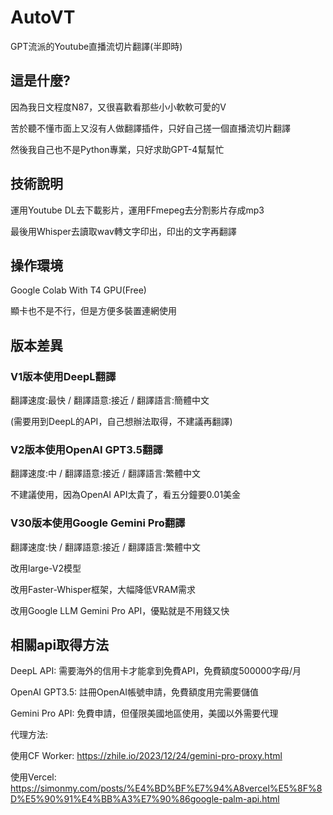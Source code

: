 # AutoVT
GPT流派的Youtube直播流切片翻譯(半即時)

## 這是什麼?
因為我日文程度N87，又很喜歡看那些小小軟軟可愛的V

苦於聽不懂市面上又沒有人做翻譯插件，只好自己搓一個直播流切片翻譯

然後我自己也不是Python專業，只好求助GPT-4幫幫忙

## 技術說明
運用Youtube DL去下載影片，運用FFmepeg去分割影片存成mp3

最後用Whisper去讀取wav轉文字印出，印出的文字再翻譯

## 操作環境
Google Colab With T4 GPU(Free)

顯卡也不是不行，但是方便多裝置連網使用

## 版本差異
### V1版本使用DeepL翻譯

翻譯速度:最快 / 翻譯語意:接近 / 翻譯語言:簡體中文

(需要用到DeepL的API，自己想辦法取得，不建議再翻譯)

### V2版本使用OpenAI GPT3.5翻譯

翻譯速度:中 / 翻譯語意:接近 / 翻譯語言:繁體中文

不建議使用，因為OpenAI API太貴了，看五分鐘要0.01美金

### V30版本使用Google Gemini Pro翻譯

翻譯速度:快 / 翻譯語意:接近 / 翻譯語言:繁體中文

改用large-V2模型

改用Faster-Whisper框架，大幅降低VRAM需求

改用Google LLM Gemini Pro API，優點就是不用錢又快


## 相關api取得方法
DeepL API: 需要海外的信用卡才能拿到免費API，免費額度500000字母/月

OpenAI GPT3.5: 註冊OpenAI帳號申請，免費額度用完需要儲值

Gemini Pro API: 免費申請，但僅限美國地區使用，美國以外需要代理

代理方法:

使用CF Worker: https://zhile.io/2023/12/24/gemini-pro-proxy.html

使用Vercel: https://simonmy.com/posts/%E4%BD%BF%E7%94%A8vercel%E5%8F%8D%E5%90%91%E4%BB%A3%E7%90%86google-palm-api.html




